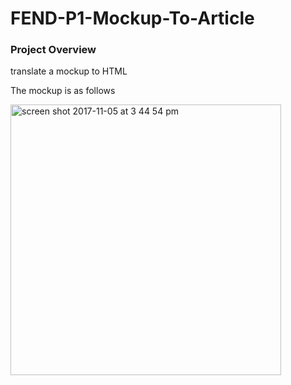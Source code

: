 # FEND-P1-Mockup-To-Article

### Project Overview
translate a mockup to HTML

The mockup is as follows

<img width="433" alt="screen shot 2017-11-05 at 3 44 54 pm" src="https://user-images.githubusercontent.com/13784657/32419508-5e2d1b18-c240-11e7-9408-77280178f3fc.png">

